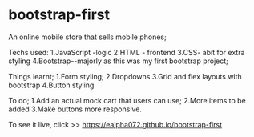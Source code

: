 # bootstrap-first
An online mobile store that sells mobile phones;

Techs used:
1.JavaScript -logic
2.HTML - frontend
3.CSS- abit for extra styling
4.Bootstrap--majorly as this was my first bootstrap project;

Things learnt;
1.Form styling;
2.Dropdowns 
3.Grid and flex layouts with bootstrap
4.Button styling

To do;
1.Add an actual mock cart that users can use;
2.More items to be added
3.Make buttons more responsive.

To see it live, click >> https://ealpha072.github.io/bootstrap-first
